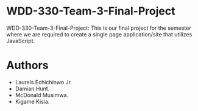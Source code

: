# WDD-330-Team-3-Final-Project
WDD-330-Team-3-Final-Project: This is our final project for the semester where we are required to create a single page application/site that utilizes JavaScript. 

# Authors
- Laurels Echichinwo Jr. 
- Damian Hunt. 
- McDonald Musimwa. 
- Kigame Kisia. 


